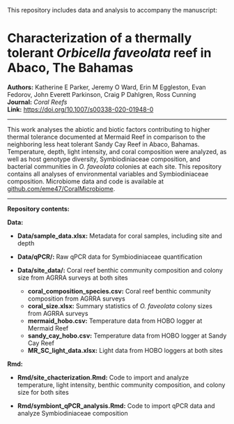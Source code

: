 This repository includes data and analysis to accompany the manuscript:

# Characterization of a thermally tolerant *Orbicella faveolata* reef in Abaco, The Bahamas

**Authors:** Katherine E Parker, Jeremy O Ward, Erin M Eggleston, Evan Fedorov, John Everett Parkinson, Craig P Dahlgren, Ross Cunning  
**Journal:** *Coral Reefs*  
**Link:** https://doi.org/10.1007/s00338-020-01948-0

---

This work analyses the abiotic and biotic factors contributing to higher thermal tolerance documented at Mermaid Reef in comparison to the neighboring less heat tolerant Sandy Cay Reef in Abaco, Bahamas. Temperature, depth, light intensity, and coral composition were analyzed, as well as host genotype diversity, Symbiodiniaceae composition, and bacterial communities in *O. faveolata* colonies at each site. This repository contains all analyses of environmental variables and Symbiodiniaceae composition. Microbiome data and code is available at [github.com/eme47/CoralMicrobiome](github.com/eme47/CoralMicrobiome).

---
**Repository contents:**  
  
**Data:**  

* **Data/sample_data.xlsx:** Metadata for coral samples, including site and depth

* **Data/qPCR/:** Raw qPCR data for Symbiodiniaceae quantification

* **Data/site_data/:** Coral reef benthic community composition and colony size from AGRRA surveys at both sites

    + **coral_composition_species.csv:** Coral reef benthic community composition from AGRRA surveys  
    + **coral_size.xlsx:** Summary statistics of *O. faveolata* colony sizes from AGRRA surveys
    + **mermaid_hobo.csv:** Temperature data from HOBO logger at Mermaid Reef
    + **sandy_cay_hobo.csv:** Temperature data from HOBO logger at Sandy Cay Reef
    + **MR_SC_light_data.xlsx:** Light data from HOBO loggers at both sites  
    
  
**Rmd:** 

* **Rmd/site_chacterization.Rmd:** Code to import and analyze temperature, light intensity, benthic community composition, and colony size for both sites 

* **Rmd/symbiont_qPCR_analysis.Rmd:** Code to import qPCR data and analyze Symbiodiniaceae composition 

